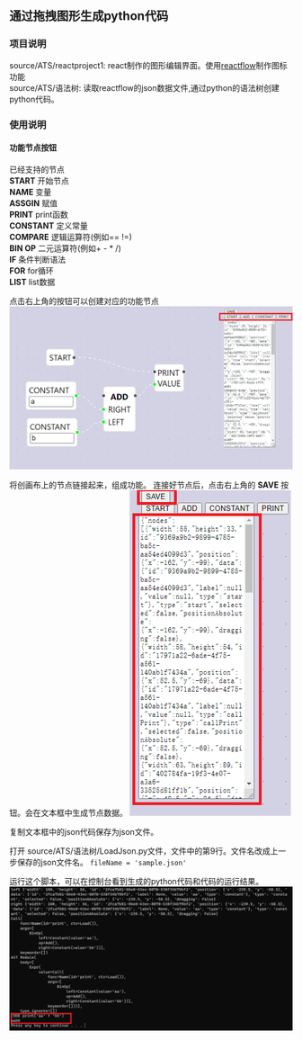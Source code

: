 ## 通过拖拽图形生成python代码

### 项目说明
source/ATS/reactproject1: react制作的图形编辑界面。使用[reactflow](https://reactflow.dev/)制作图标功能  
source/ATS/语法树: 读取reactflow的json数据文件,通过python的语法树创建python代码。

### 使用说明
#### 功能节点按钮
已经支持的节点  
**START** 开始节点  
**NAME** 变量  
**ASSGIN** 赋值  
**PRINT** print函数  
**CONSTANT** 定义常量  
**COMPARE** 逻辑运算符(例如== !=)  
**BIN OP** 二元运算符(例如+ - * /)  
**IF** 条件判断语法  
**FOR** for循环  
**LIST** list数据

点击右上角的按钮可以创建对应的功能节点
![Alt](./images/2.png)

将创画布上的节点链接起来，组成功能。
连接好节点后，点击右上角的 **SAVE** 按钮。会在文本框中生成节点数据。
![Alt](./images/3.png)

复制文本框中的json代码保存为json文件。

打开 source/ATS/语法树/LoadJson.py文件，文件中的第9行。文件名改成上一步保存的json文件名。
`fileName = 'sample.json'`

运行这个脚本，可以在控制台看到生成的python代码和代码的运行结果。
![Alt](./images/4.png)
